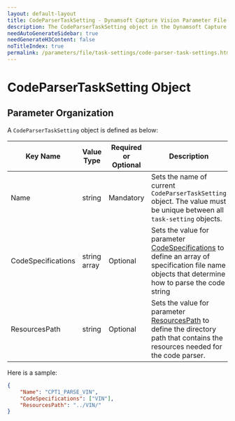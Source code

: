 ```yaml
---
layout: default-layout
title: CodeParserTaskSetting - Dynamsoft Capture Vision Parameter File
description: The CodeParserTaskSetting object in the Dynamsoft Capture Vision Parameter File. 
needAutoGenerateSidebar: true
needGenerateH3Content: false
noTitleIndex: true
permalink: /parameters/file/task-settings/code-parser-task-settings.html
---
```


# CodeParserTaskSetting Object

## Parameter Organization

A `CodeParserTaskSetting` object is defined as below:

| Key Name | Value Type | Required or Optional | Description |
|---|---|---|---|
| Name | string | Mandatory | Sets the name of current `CodeParserTaskSetting` object. The value must be unique between all `task-setting` objects. |
| CodeSpecifications | string array | Optional | Sets the value for parameter [CodeSpecifications]({{site.parameterReference}}code-specifications.html) to define an array of specification file name objects that determine how to parse the code string |
| ResourcesPath | string | Optional | Sets the value for parameter [ResourcesPath]({{site.parameterReference}}resources-path.html) to define the directory path that contains the resources needed for the code parser. |

Here is a sample:

```JSON
{
    "Name": "CPT1_PARSE_VIN",
    "CodeSpecifications": ["VIN"], 
    "ResourcesPath": "../VIN/" 
}
```
